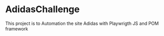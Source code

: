 # AdidasChallenge
This project is to Automation the site Adidas with Playwrigth JS and POM framework
